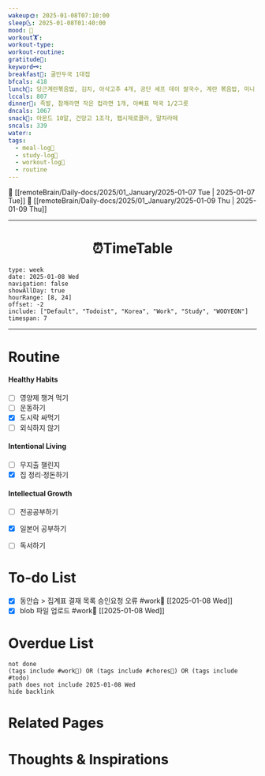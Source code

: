 ```yaml
---
wakeup🌞: 2025-01-08T07:10:00
sleep🌜: 2025-01-08T01:40:00
mood: 🥱
workout🏋️: 
workout-type: 
workout-routine: 
gratitude🙏: 
keyword🗝️: 
breakfast🍳: 굴만두국 1대접
bfcals: 418
lunch🍚: 당근계란볶음밥, 김치, 아삭고추 4개, 공단 셰프 데이 쌀국수, 계란 볶음밥, 미니 군만두 3개
lccals: 807
dinner🥗: 족발, 참깨라면 작은 컵라면 1개, 아빠표 떡국 1/2그릇
dncals: 1067
snack🍬: 아몬드 10알, 건망고 1조각, 펩시제로콜라, 말차라떼
sncals: 339
water💧: 
tags:
  - meal-log📝
  - study-log📓
  - workout-log💪
  - routine
---
```


🔺 [[remoteBrain/Daily-docs/2025/01_January/2025-01-07 Tue | 2025-01-07 Tue]]
🔻 [[remoteBrain/Daily-docs/2025/01_January/2025-01-09 Thu | 2025-01-09 Thu]]
___
<h1> <center>⏰TimeTable </center> </h1>

```gEvent
type: week
date: 2025-01-08 Wed
navigation: false
showAllDay: true
hourRange: [8, 24]
offset: -2
include: ["Default", "Todoist", "Korea", "Work", "Study", "WOOYEON"]
timespan: 7
```

--- 


# Routine 

####  Healthy Habits
- [ ] 영양제 챙겨 먹기
- [ ] 운동하기
- [x] 도시락 싸먹기
- [ ] 외식하지 않기 

####  Intentional Living 
- [ ] 무지출 챌린지 
- [x] 집 정리·정돈하기

#### Intellectual Growth
- [ ] 전공공부하기
- [x] 일본어 공부하기
- [ ] 독서하기



# To-do List

- [x] 동안습 > 집계표 결재 목록 승인요청 오류 #work💼  [[2025-01-08 Wed]]
- [x] blob 파일 업로드 #work💼 [[2025-01-08 Wed]]

# Overdue List
```tasks
not done
(tags include #work💼) OR (tags include #chores🧺) OR (tags include #todo)
path does not include 2025-01-08 Wed
hide backlink
```

# Related Pages



# Thoughts & Inspirations

